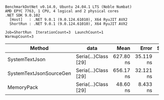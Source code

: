 ```

BenchmarkDotNet v0.14.0, Ubuntu 24.04.1 LTS (Noble Numbat)
AMD EPYC 7763, 1 CPU, 4 logical and 2 physical cores
.NET SDK 9.0.102
  [Host]   : .NET 9.0.1 (9.0.124.61010), X64 RyuJIT AVX2
  ShortRun : .NET 9.0.1 (9.0.124.61010), X64 RyuJIT AVX2

Job=ShortRun  IterationCount=3  LaunchCount=1  
WarmupCount=3  

```
| Method                  | data                 | Mean      | Error     | StdDev   | Min       | Max       | Gen0   | Allocated |
|------------------------ |--------------------- |----------:|----------:|---------:|----------:|----------:|-------:|----------:|
| SystemTextJson          | Seria(...)Class [29] | 627.80 ns | 35.119 ns | 1.925 ns | 625.60 ns | 629.20 ns | 0.0229 |     392 B |
| SystemTextJsonSourceGen | Seria(...)Class [29] | 656.17 ns | 32.121 ns | 1.761 ns | 654.73 ns | 658.13 ns | 0.0277 |     464 B |
| MemoryPack              | Seria(...)Class [29] |  48.60 ns |  8.433 ns | 0.462 ns |  48.14 ns |  49.06 ns | 0.0072 |     120 B |
